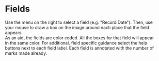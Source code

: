 # Fields

Use the menu on the right to select a field (e.g. "Record Date"). Then, use your mouse to draw a box on the image around each place that the field appears.  
As an aid, the fields are color coded. All the boxes for that field will appear in the same color. For additional, field specific guidance select the help buttons next to each field label. Each field is annotated with the number of marks made already.
